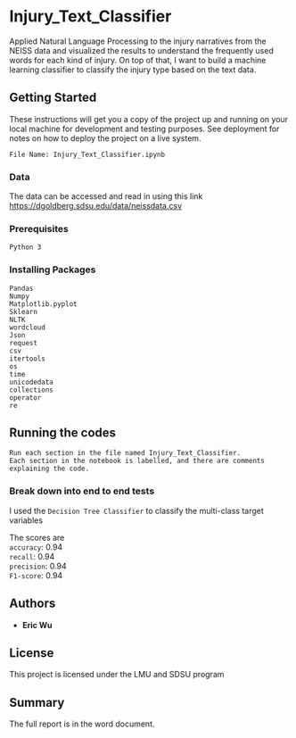 # Injury_Text_Classifier
Applied Natural Language Processing to the injury narratives from the NEISS data and visualized the results to understand the frequently used words for each kind of injury. On top of that, I want to build a machine learning classifier to classify the injury type based on the text data.

## Getting Started

These instructions will get you a copy of the project up and running on your local machine for development and testing purposes. See deployment for notes on how to deploy the project on a live system.

```
File Name: Injury_Text_Classifier.ipynb
```
### Data

The data can be accessed and read in using this link https://dgoldberg.sdsu.edu/data/neissdata.csv 

### Prerequisites

```
Python 3
```

### Installing Packages

```
Pandas
Numpy
Matplotlib.pyplot
Sklearn  
NLTK
wordcloud
Json
request
csv
itertools
os
time
unicodedata
collections
operator
re
```

## Running the codes

```
Run each section in the file named Injury_Text_Classifier. 
Each section in the notebook is labelled, and there are comments explaining the code.
```

### Break down into end to end tests

I used the `Decision Tree Classifier` to classify the multi-class target variables

The scores are\
`accuracy`: 0.94\
`recall`: 0.94\
`precision`: 0.94\
`F1-score`: 0.94

## Authors

* **Eric Wu** 

## License

This project is licensed under the LMU and SDSU program

## Summary

The full report is in the word document.
